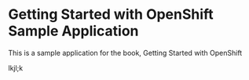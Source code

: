 Getting Started with OpenShift Sample Application
====================

This is a sample application for the book, Getting Started with OpenShift


lkjl;k
